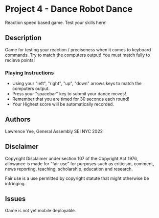 # Project 4 - Dance Robot Dance

Reaction speed based game. Test your skills here!

## Description

Game for testing your reaction / preciseness when it comes to keyboard commands. Try to match the computers output! You must match fully to recieve points!

### Playing Instructions

- Using your "left", "right", "up", "down" arrows keys to match the computers output.
- Press your "spacebar" key to submit your dance moves!
- Remember that you are timed for 30 seconds each round!
- Your Highest score will be automatically recorded.

## Authors

Lawrence Yee, General Assembly SEI NYC 2022

## Disclaimer

Copyright Disclaimer under section 107 of the Copyright Act 1976, allowance is made for “fair use” for purposes such as criticism, comment, news reporting, teaching, scholarship, education and research.

Fair use is a use permitted by copyright statute that might otherwise be infringing.

## Issues

Game is not yet mobile deployable.
